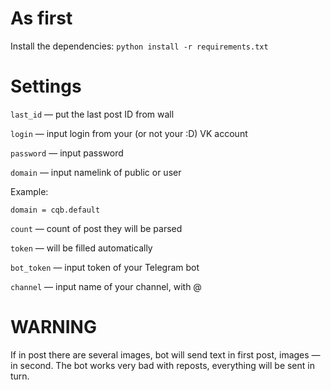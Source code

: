 # As first
Install the dependencies:
```python install -r requirements.txt```

# Settings
`last_id` — put the last post ID from wall

`login` — input login from your (or not your :D) VK account

`password` — input password

`domain` — input namelink of public or user


Example:
```
domain = cqb.default
```
`count` — count of post they will be parsed

`token` — will be filled automatically

`bot_token` — input token of your Telegram bot

`channel` — input name of your channel, with @

# WARNING
If in post there are several images, bot will send text in first post, images — in second.
The bot works very bad with reposts, everything will be sent in turn.
